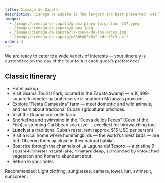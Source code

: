 ```yaml
---
title: Cienaga de Zapata
description: Cienaga de Zapata is the largest and best preserved  wet land  in  Cuba  and one of the  largest in Latin  America and  the Caribbean, declared a Biosphere Reserve  in 2000. This amazing  tour includes a visit to  a crocodile farm with different species, snorkeling in the Cave of the fishes, sailing through the narrow channels of the Laguna del Tesoro, and the visit to the Aldea Taina «Guamá». Probably the greatest treasure that you will find is the blinding nature that surrounds the place. Do not miss this chance of being in tune with the nature.
images:
  - /images/cienaga-de-zapata/guama-playa-larga-tour-157.jpeg
  - /images/cienaga-de-zapata/guama.jpeg
  - /images/cienaga-de-zapata/la-cueva-de-los-peces.jpg
  - /images/cienaga-de-zapata/w636h480x0y2-edce65f3.avif
order: 3
---
```




<p class="mb-8 text-justify text-sm md:text-lg dark:text-gray-300 leading-relaxed">
  We are ready to cater to a wide variety of interests — your itinerary is customized on the day of the tour to suit each guest’s preferences.
</p>

<section class="mb-10">
  <h2 class="text-2xl lg:text-3xl font-bold text-gray-900 mb-6 border-b-2 border-blue-500 pb-2">
    Classic Itinerary
  </h2>

  <ul class="space-y-3 lg:space-y-4">
    <li class="flex items-start space-x-3 text-gray-700 leading-relaxed">
      <span class="inline-block w-2 h-2 bg-blue-500 rounded-full mt-2 flex-shrink-0"></span>
      <span class="text-sm lg:text-base">Hotel pickup.</span>
    </li>
    <li class="flex items-start space-x-3 text-gray-700 leading-relaxed">
      <span class="inline-block w-2 h-2 bg-blue-500 rounded-full mt-2 flex-shrink-0"></span>
      <span class="text-sm lg:text-base">Visit Guamá Tourist Park, located in the Zapata Swamp — a 10,499-square-kilometer natural reserve in southern Matanzas province.</span>
    </li>
    <li class="flex items-start space-x-3 text-gray-700 leading-relaxed">
      <span class="inline-block w-2 h-2 bg-blue-500 rounded-full mt-2 flex-shrink-0"></span>
      <span class="text-sm lg:text-base">Explore “Fiesta Campesina” farm — meet domestic and wild animals, and learn about traditional Cuban agricultural practices.</span>
    </li>
    <li class="flex items-start space-x-3 text-gray-700 leading-relaxed">
      <span class="inline-block w-2 h-2 bg-blue-500 rounded-full mt-2 flex-shrink-0"></span>
      <span class="text-sm lg:text-base">Visit the Guamá crocodile farm.</span>
    </li>
    <li class="flex items-start space-x-3 text-gray-700 leading-relaxed">
      <span class="inline-block w-2 h-2 bg-blue-500 rounded-full mt-2 flex-shrink-0"></span>
      <span class="text-sm lg:text-base">Snorkeling and swimming in the “Cueva de los Peces” (Cave of the Fish), a stunning Caribbean sea cave — excellent for birdwatching too.</span>
    </li>
    <li class="flex items-start space-x-3 text-gray-700 leading-relaxed">
      <span class="inline-block w-2 h-2 bg-amber-500 rounded-full mt-2 flex-shrink-0"></span>
      <span class="text-sm lg:text-base">
        <strong class="text-amber-700">Lunch</strong> at a traditional Cuban restaurant
        <span class="text-amber-600 font-medium ml-1">(approx. $15 USD per person)</span>
      </span>
    </li>
    <li class="flex items-start space-x-3 text-gray-700 leading-relaxed">
      <span class="inline-block w-2 h-2 bg-blue-500 rounded-full mt-2 flex-shrink-0"></span>
      <span class="text-sm lg:text-base">Visit a local home where hummingbirds — the world’s tiniest birds — are fed. Observe them up close in their natural habitat.</span>
    </li>
    <li class="flex items-start space-x-3 text-gray-700 leading-relaxed">
      <span class="inline-block w-2 h-2 bg-blue-500 rounded-full mt-2 flex-shrink-0"></span>
      <span class="text-sm lg:text-base">Boat ride through the channels of La Laguna del Tesoro — a pristine 9-square-kilometer natural lake, 4 meters deep, surrounded by untouched vegetation and home to abundant trout.</span>
    </li>
    <li class="flex items-start space-x-3 text-gray-700 leading-relaxed">
      <span class="inline-block w-2 h-2 bg-blue-500 rounded-full mt-2 flex-shrink-0"></span>
      <span class="text-sm lg:text-base">Return to your hotel.</span>
    </li>
  </ul>
</section>

<div class="bg-gradient-to-r from-yellow-50 to-orange-50 border-l-4 border-yellow-400 p-4 lg:p-6 rounded-r-lg mb-8">
  <p class="text-sm lg:text-base text-gray-800 leading-relaxed">
    <span class="font-bold text-yellow-700">Recommended:</span>
    <span class="ml-2">Light clothing, sunglasses, camera, towel, hat, swimsuit, sunscreen.</span>
  </p>
</div>

